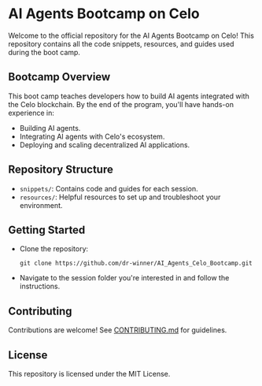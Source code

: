 # AI Agents Bootcamp on Celo

Welcome to the official repository for the AI Agents Bootcamp on Celo! This repository contains all the code snippets, resources, and guides used during the boot camp.

## Bootcamp Overview
This boot camp teaches developers how to build AI agents integrated with the Celo blockchain. By the end of the program, you'll have hands-on experience in:
- Building AI agents.
- Integrating AI agents with Celo's ecosystem.
- Deploying and scaling decentralized AI applications.

## Repository Structure
- `snippets/`: Contains code and guides for each session.
- `resources/`: Helpful resources to set up and troubleshoot your environment.

## Getting Started
- Clone the repository:
  ```
  git clone https://github.com/dr-winner/AI_Agents_Celo_Bootcamp.git
  ```
- Navigate to the session folder you're interested in and follow the instructions.

## Contributing
Contributions are welcome! See [CONTRIBUTING.md](CONTRIBUTING.md) for guidelines.

## License
This repository is licensed under the MIT License.

